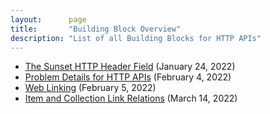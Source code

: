 ```yaml
---
layout:      page
title:       "Building Block Overview"
description: "List of all Building Blocks for HTTP APIs"
---
```


- [The Sunset HTTP Header Field](./RFC-8594-The-Sunset-HTTP-Header-Field "Resources and APIs disappear at some point in time; the Sunset field allows to advertise that event to clients.") (January 24, 2022)
- [Problem Details for HTTP APIs](./RFC-7807-Problem-Details-for-HTTP-APIs "Reporting problem information beyond the HTTP status code is useful in many API designs.") (February 4, 2022)
- [Web Linking](./RFC-8288-Web-Linking "Supporting the representation of typed links in HTTP.") (February 5, 2022)
- [Item and Collection Link Relations](./rfc-6573-Item-And-Collection-Link-Relations "
        Defines a pair of reciprocal link relation types that may be used to express the relationship between a collection and its members.
        ") (March 14, 2022)
